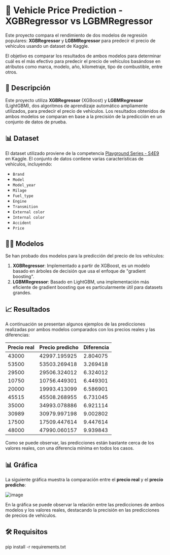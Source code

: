 # 🚗 Vehicle Price Prediction - XGBRegressor vs LGBMRegressor

Este proyecto compara el rendimiento de dos modelos de regresión populares: **XGBRegressor** y **LGBMRegressor** para predecir el precio de vehículos usando un dataset de Kaggle. 

El objetivo es comparar los resultados de ambos modelos para determinar cuál es el más efectivo para predecir el precio de vehículos basándose en atributos como marca, modelo, año, kilometraje, tipo de combustible, entre otros.

## 🧠 Descripción

Este proyecto utiliza **XGBRegressor** (XGBoost) y **LGBMRegressor** (LightGBM), dos algoritmos de aprendizaje automático ampliamente utilizados, para predecir el precio de vehículos. Los resultados obtenidos de ambos modelos se comparan en base a la precisión de la predicción en un conjunto de datos de prueba.

## 📊 Dataset

El dataset utilizado proviene de la competencia [Playground Series - S4E9](https://www.kaggle.com/competitions/playground-series-s4e9/overview) en Kaggle. El conjunto de datos contiene varias características de vehículos, incluyendo:

- `Brand`
- `Model`
- `Model_year`
- `Milage`
- `Fuel_type`
- `Engine`
- `Transmition`
- `External color`
- `Internal color`
- `Accident`
- `Price`

## 🧑‍💻 Modelos

Se han probado dos modelos para la predicción del precio de los vehículos:

1. **XGBRegressor**: Implementado a partir de XGBoost, es un modelo basado en árboles de decisión que usa el enfoque de "gradient boosting".
2. **LGBMRegressor**: Basado en LightGBM, una implementación más eficiente de gradient boosting que es particularmente útil para datasets grandes.

## 📈 Resultados

A continuación se presentan algunos ejemplos de las predicciones realizadas por ambos modelos comparados con los precios reales y las diferencias:

| Precio real | Precio predicho | Diferencia |
|-------------|-----------------|-----------|
| 43000       | 42997.195925    | 2.804075  |
| 53500       | 53503.269418    | 3.269418  |
| 29500       | 29506.324012    | 6.324012  |
| 10750       | 10756.449301    | 6.449301  |
| 20000       | 19993.413099    | 6.586901  |
| 45515       | 45508.268955    | 6.731045  |
| 35000       | 34993.078886    | 6.921114  |
| 30989       | 30979.997198    | 9.002802  |
| 17500       | 17509.447614    | 9.447614  |
| 48000       | 47990.060157    | 9.939843  |

Como se puede observar, las predicciones están bastante cerca de los valores reales, con una diferencia mínima en todos los casos.

## 📊 Gráfica

La siguiente gráfica muestra la comparación entre el **precio real** y el **precio predicho**:

![image](https://github.com/user-attachments/assets/59a6436e-6e80-4299-8422-a3e43a66c656)

En la gráfica se puede observar la relación entre las predicciones de ambos modelos y los valores reales, destacando la precisión en las predicciones de precios de vehículos.

## 🛠 Requisitos

pip install -r requirements.txt
